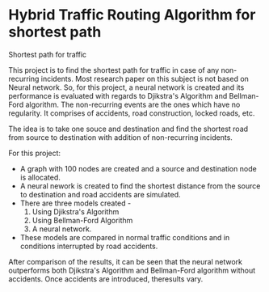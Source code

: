 # Hybrid Traffic Routing Algorithm for shortest path
Shortest path for traffic

This project is to find the shortest path for traffic in case of any non-recurring incidents. Most research paper on this subject is not based on Neural network. So, for this project, a neural network is created and its performance is evaluated with regards to Djikstra's Algorithm and Bellman-Ford algorithm. The non-recurring events are the ones which have no regularity. It comprises of accidents, road construction, locked roads, etc.

The idea is to take one souce and destination and find the shortest road from source to destination with addition of non-recurring incidents.

For this project: 
* A graph with 100 nodes are created and a source and destination node is allocated. 
* A neural nework is created to find the shortest distance from the source to destination and road accidents are simulated.
* There are three models created - 
  1. Using Djikstra's Algorithm
  2. Using Bellman-Ford Algorithm
  3. A neural network.
* These models are compared in normal traffic conditions and in conditions interrupted by road accidents.

After comparison of the results, it can be seen that the neural network outperforms both Djikstra's Algorithm and Bellman-Ford algorithm without accidents. Once accidents are introduced, theresults vary.
